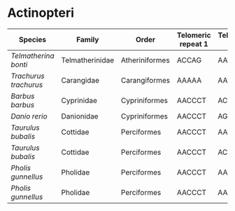 # Actinopteri

| Species | Family | Order | Telomeric repeat 1 | Telomeric repeat 2 | Data type |
| -- | --- | --- | --- | --- | --- |
| *Telmatherina bonti* | Telmatherinidae | Atheriniformes | ACCAG | AACCCT | pacbio |
| *Trachurus trachurus* | Carangidae | Carangiformes | AAAAA | AACCCT | assembly |
| *Barbus barbus* | Cyprinidae | Cypriniformes | AACCCT | ACACAC | pacbio |
| *Danio rerio* | Danionidae | Cypriniformes | AACCCT | AGATAGAT | pacbio |
| *Taurulus bubalis* | Cottidae | Perciformes | AACCCT | AACCCTAACCCT | assembly |
| *Taurulus bubalis* | Cottidae | Perciformes | AACCCT | ACACAC | pacbio |
| *Pholis gunnellus* | Pholidae | Perciformes | AACCCT | AACCCTAACCCT | assembly |
| *Pholis gunnellus* | Pholidae | Perciformes | AACCCT | AACCCTAACCCT | pacbio |
